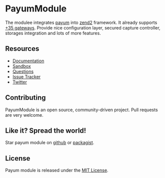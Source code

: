 # PayumModule

The modulee integrates [payum](https://github.com/Payum/Payum) into [zend2](http://framework.zend.com/) framework.
It already supports [+35 gateways](https://github.com/Payum/Core/blob/master/Resources/docs/supported-gateways.md).
Provide nice configuration layer, secured capture controller, storages integration and lots of more features.

## Resources

* [Documentation](http://payum.org/doc#PayumModule)
* [Sandbox](https://github.com/makasim/PayumModuleSandbox)
* [Questions](http://stackoverflow.com/questions/tagged/payum)
* [Issue Tracker](https://github.com/Payum/PayumModule/issues)
* [Twitter](https://twitter.com/payumphp)

## Contributing

PayumModule is an open source, community-driven project. Pull requests are very welcome.

## Like it? Spread the world!

Star payum module on [github](https://github.com/Payum/PayumModule) or [packagist](https://packagist.org/packages/payum/payum-module).

## License

Payum module is released under the [MIT License](LICENSE).
